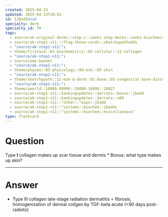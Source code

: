 ```yaml
---
created: 2025-04-13
updated: 2025-04-13T10:53
id: IJQvd2#aaA
specialty: derm
specialty_id: 70
tags:
  - source/ak-original-decks::step-1::zanki-step-decks::zanki-biochemistry::molecular,-cellular,-genetics
  - source/ak-step1-v11::!flag-these-cards::sketchypathadds
  - "source/ak-step1-v11:": 
  - theme/firstaid::01-biochemistry::02-cellular::11-collagen
  - "source/ak-step1-v11:": 
  - source/ome-banner
  - "source/ak-step1-v11:": 
  - theme/physeo::03-physiology::09-msk::05-skin
  - "source/ak-step1-v11:": 
  - theme/sketchypath::12-msk-&-derm::01-bone::05-congenital-bone-disorders:-osteogenesis-imperfecta,-achondroplasia-&-osteopetrosis
  - "source/ak-step1-v11:": 
  - theme/uworld::10000-99999::18000-18999::18927
  - source/ak-step1-v11::$ankingupdates::$errata::bonus::jbadd
  - source/ak-step1-v11::$ankingupdates::$errata::v09
  - source/ak-step1-v11::^other::^expn::jbadd
  - source/ak-step1-v11::^systems::biochem::jbadds
  - source/ak-step1-v11::^systems::biochem::miscellaneous"
type: flashcard
---
```


# Question
Type **I** collagen makes up scar tissue and dermis    * Bonus: what type makes up skin?

---

# Answer
* Type III collagen    late-stage radiation dermatitis = fibrosis, homogenization of dermal collgen by TGF-beta acute (<90 days post-radiotx)